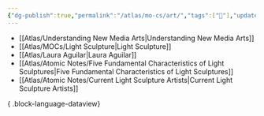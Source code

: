 ```yaml
---
{"dg-publish":true,"permalink":"/atlas/mo-cs/art/","tags":["📍"],"updated":"2024-10-29T18:27:52.591-07:00"}
---
```


- [[Atlas/Understanding New Media Arts\|Understanding New Media Arts]]
- [[Atlas/MOCs/Light Sculpture\|Light Sculpture]]
- [[Atlas/Laura Aguilar\|Laura Aguilar]]
- [[Atlas/Atomic Notes/Five Fundamental Characteristics of Light Sculptures\|Five Fundamental Characteristics of Light Sculptures]]
- [[Atlas/Atomic Notes/Current Light Sculpture Artists\|Current Light Sculpture Artists]]

{ .block-language-dataview}
